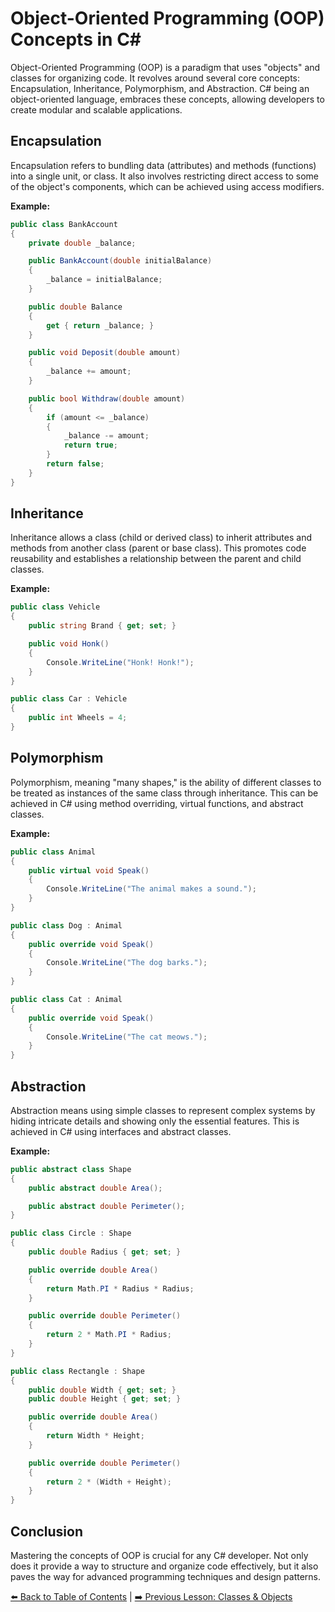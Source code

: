 # Object-Oriented Programming (OOP) Concepts in C#

Object-Oriented Programming (OOP) is a paradigm that uses "objects" and classes for organizing code. It revolves around several core concepts: Encapsulation, Inheritance, Polymorphism, and Abstraction. C# being an object-oriented language, embraces these concepts, allowing developers to create modular and scalable applications.

## Encapsulation

Encapsulation refers to bundling data (attributes) and methods (functions) into a single unit, or class. It also involves restricting direct access to some of the object's components, which can be achieved using access modifiers.

**Example:**
```csharp
public class BankAccount
{
    private double _balance;

    public BankAccount(double initialBalance)
    {
        _balance = initialBalance;
    }

    public double Balance 
    { 
        get { return _balance; }
    }

    public void Deposit(double amount)
    {
        _balance += amount;
    }

    public bool Withdraw(double amount)
    {
        if (amount <= _balance)
        {
            _balance -= amount;
            return true;
        }
        return false;
    }
}

```

## Inheritance

Inheritance allows a class (child or derived class) to inherit attributes and methods from another class (parent or base class). This promotes code reusability and establishes a relationship between the parent and child classes.

**Example:**
```csharp
public class Vehicle
{
    public string Brand { get; set; }

    public void Honk()
    {
        Console.WriteLine("Honk! Honk!");
    }
}

public class Car : Vehicle
{
    public int Wheels = 4;
}

```

## Polymorphism

Polymorphism, meaning "many shapes," is the ability of different classes to be treated as instances of the same class through inheritance. This can be achieved in C# using method overriding, virtual functions, and abstract classes.

**Example:**
```csharp
public class Animal
{
    public virtual void Speak()
    {
        Console.WriteLine("The animal makes a sound.");
    }
}

public class Dog : Animal
{
    public override void Speak()
    {
        Console.WriteLine("The dog barks.");
    }
}

public class Cat : Animal
{
    public override void Speak()
    {
        Console.WriteLine("The cat meows.");
    }
}

```

## Abstraction

Abstraction means using simple classes to represent complex systems by hiding intricate details and showing only the essential features. This is achieved in C# using interfaces and abstract classes.

**Example:**
```csharp
public abstract class Shape
{
    public abstract double Area();

    public abstract double Perimeter();
}

public class Circle : Shape
{
    public double Radius { get; set; }

    public override double Area()
    {
        return Math.PI * Radius * Radius;
    }

    public override double Perimeter()
    {
        return 2 * Math.PI * Radius;
    }
}

public class Rectangle : Shape
{
    public double Width { get; set; }
    public double Height { get; set; }

    public override double Area()
    {
        return Width * Height;
    }

    public override double Perimeter()
    {
        return 2 * (Width + Height);
    }
}

```

## Conclusion

Mastering the concepts of OOP is crucial for any C# developer. Not only does it provide a way to structure and organize code effectively, but it also paves the way for advanced programming techniques and design patterns.

[⬅️ Back to Table of Contents](../README.md)  | [➡️ Previous Lesson: Classes & Objects](./ClassesAndObjects.md)
